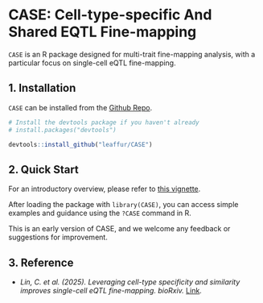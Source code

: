 # CASE: Cell-type-specific And Shared EQTL Fine-mapping

`CASE` is an R package designed for multi-trait fine-mapping analysis, with a particular focus on single-cell eQTL fine-mapping.

## 1. Installation

`CASE` can be installed from the [Github Repo](https://github.com/leaffur/CASE).

``` r
# Install the devtools package if you haven't already
# install.packages("devtools")

devtools::install_github("leaffur/CASE")
```

## 2. Quick Start

For an introductory overview, please refer to [this vignette](https://leaffur.github.io/CASE/articles/Introduction_to_CASE.html).

After loading the package with `library(CASE)`, you can access simple examples and guidance using the `?CASE` command in R.

This is an early version of CASE, and we welcome any feedback or suggestions for improvement.

## 3. Reference

  - *Lin, C. et al. (2025). Leveraging cell-type specificity and similarity improves single-cell eQTL fine-mapping. bioRxiv.* [Link](https://doi.org/10.1101/2025.03.05.641709).
